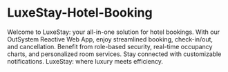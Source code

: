 # LuxeStay-Hotel-Booking
Welcome to LuxeStay: your all-in-one solution for hotel bookings. With our OutSystem Reactive Web App, enjoy streamlined booking, check-in/out, and cancellation. Benefit from role-based security, real-time occupancy charts, and personalized room services. Stay connected with customizable notifications. LuxeStay: where luxury meets efficiency.
